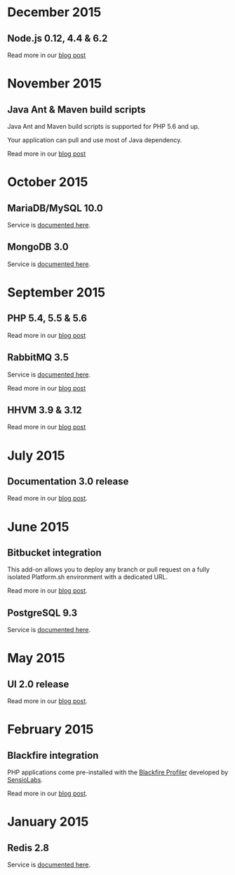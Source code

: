 # December 2015

## Node.js 0.12, 4.4 & 6.2

Read more in our [blog post](https://platform.sh/2015/12/release-nodejs/)

# November 2015

## Java Ant & Maven build scripts

Java Ant and Maven build scripts is supported for PHP 5.6 and up.

Your application can pull and use most of Java dependency.

Read more in our [blog post](https://platform.sh/2015/11/support-maven-and-ant/)

# October 2015

## MariaDB/MySQL 10.0

Service is [documented here](https://docs.platform.sh/services/mysql.html).

## MongoDB 3.0

Service is [documented here](https://docs.platform.sh/services/mongodb.html).

# September 2015

## PHP 5.4, 5.5 & 5.6

Read more in our [blog post](https://platform.sh/2015/09/release-php/)

## RabbitMQ 3.5

Service is [documented here](https://docs.platform.sh/services/rabbitmq.html).

Read more in our [blog post](https://platform.sh/2015/09/release-rabbitmq/)

## HHVM 3.9 & 3.12

Read more in our [blog post](https://platform.sh/2015/09/release-hhvm/)

# July 2015

## Documentation 3.0 release

Read more in our [blog post](https://platform.sh/2015/07/release-docs-3-0/).

# June 2015

## Bitbucket integration

This add-on allows you to deploy any branch or pull request on a fully isolated Platform.sh environment with a dedicated URL.

Read more in our [blog post](https://platform.sh/2015/06/release-bitbucket-add-on/).

## PostgreSQL 9.3

Service is [documented here](https://docs.platform.sh/services/postgresql.html).

# May 2015

## UI 2.0 release

Read more in our [blog post](https://platform.sh/2015/05/release-ui-2-0/).

# February 2015

## Blackfire integration

PHP applications come pre-installed with the [Blackfire Profiler](https://blackfire.io/) developed by [SensioLabs](https://sensiolabs.com/).

Read more in our [blog post](https://platform.sh/blackfire-integration/).

# January 2015

## Redis 2.8

Service is [documented here](https://docs.platform.sh/services/redis.html).
